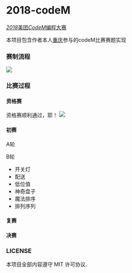 # 2018-codeM

 [*2018*美团*CodeM*编程大赛](https://www.nowcoder.com/activity/2018codem/index?from=503)

 本项目包含作者本人[重庆](https://github.com/HuangCongQing)参与的codeM比赛赛题实现

### 赛制流程

![](https://upload-images.jianshu.io/upload_images/4340772-c9bbf6ea7b5dfe60.png?imageMogr2/auto-orient/strip%7CimageView2/2/w/1240)



### 比赛过程

#### 资格赛

资格赛顺利通过，耶！
![](https://upload-images.jianshu.io/upload_images/4340772-a5b9add1cf5d412a.png?imageMogr2/auto-orient/strip%7CimageView2/2/w/1240)


#### 初赛
A轮


B轮

* 开关灯
* 配送
* 低位值
* 神奇盘子
* 魔法排序
* 排列序列

#### 复赛


#### 决赛


### LICENSE
本项目全部内容遵守 MIT 许可协议.